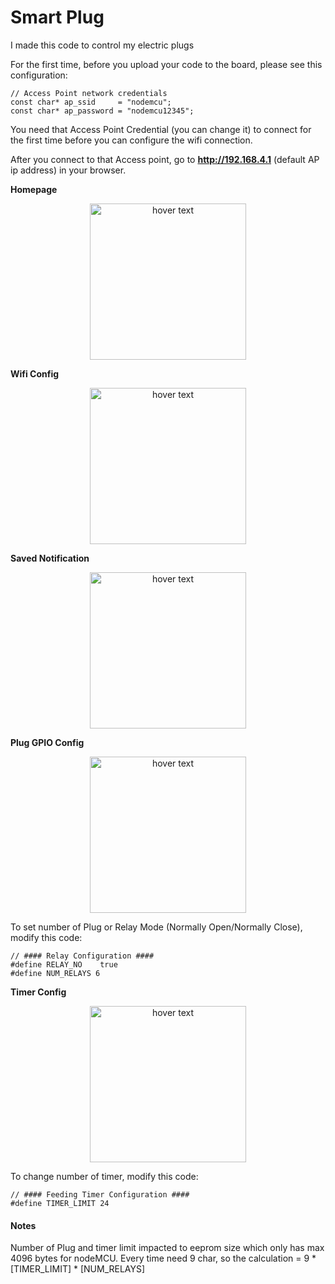 # Smart Plug

I made this code to control my electric plugs


For the first time, before you upload your code to the board, please see this configuration:

```
// Access Point network credentials
const char* ap_ssid     = "nodemcu";
const char* ap_password = "nodemcu12345";
```

You need that Access Point Credential (you can change it) to connect for the first time before you can configure the wifi connection. 

After you connect to that Access point, go to **http://192.168.4.1** (default AP ip address) in your browser.

**Homepage**
<p align="center">
  <img src="https://raw.githubusercontent.com/ariyanki/nodemcu-iot/master/Docs/image/smart_plug/home.png" width="250" title="hover text">
</p>


**Wifi Config**
<p align="center">
  <img src="https://raw.githubusercontent.com/ariyanki/nodemcu-iot/master/Docs/image/smart_plug/wifi-config.png" width="250" title="hover text">
</p>

**Saved Notification**
<p align="center">
  <img src="https://raw.githubusercontent.com/ariyanki/nodemcu-iot/master/Docs/image/smart_plug/saved-notif.png" width="250" title="hover text">
</p>

**Plug GPIO Config**
<p align="center">
  <img src="http://github.com/ariyanki/nodemcu-iot/blob/master/Docs/image/smart_plug/plug-config.png?raw=true" width="250" title="hover text">
</p>
To set number of Plug or Relay Mode (Normally Open/Normally Close), modify this code:

```
// #### Relay Configuration ####
#define RELAY_NO    true
#define NUM_RELAYS 6
```

**Timer Config**
<p align="center">
  <img src="http://github.com/ariyanki/nodemcu-iot/blob/master/Docs/image/smart_plug/timer-config.png?raw=true" width="250" title="hover text">
</p>

To change number of timer, modify this code:
```
// #### Feeding Timer Configuration ####
#define TIMER_LIMIT 24
```

#### Notes ####
Number of Plug and timer limit impacted to eeprom size which only has max 4096 bytes for nodeMCU. Every time need 9 char, so the calculation = 9 * [TIMER_LIMIT] * [NUM_RELAYS]

